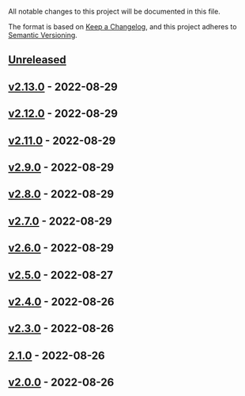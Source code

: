 All notable changes to this project will be documented in this file.

The format is based on [Keep a Changelog](https://keepachangelog.com/en/1.0.0/),
and this project adheres to [Semantic Versioning](https://semver.org/spec/v2.0.0.html).

## [Unreleased]

## [v2.13.0] - 2022-08-29

## [v2.12.0] - 2022-08-29

## [v2.11.0] - 2022-08-29

## [v2.9.0] - 2022-08-29

## [v2.8.0] - 2022-08-29

## [v2.7.0] - 2022-08-29

## [v2.6.0] - 2022-08-29

## [v2.5.0] - 2022-08-27

## [v2.4.0] - 2022-08-26

## [v2.3.0] - 2022-08-26

## [2.1.0] - 2022-08-26

## [v2.0.0] - 2022-08-26

[Unreleased]: https://github.com/MattyMags/git-flow-sandbox/compare/v2.13.0...HEAD

[v2.13.0]: https://github.com/MattyMags/git-flow-sandbox/compare/v2.12.0...v2.13.0

[v2.12.0]: https://github.com/MattyMags/git-flow-sandbox/compare/v2.11.0...v2.12.0

[v2.11.0]: https://github.com/MattyMags/git-flow-sandbox/compare/v2.9.0...v2.11.0

[v2.9.0]: https://github.com/MattyMags/git-flow-sandbox/compare/v2.8.0...v2.9.0

[v2.8.0]: https://github.com/MattyMags/git-flow-sandbox/compare/v2.7.0...v2.8.0

[v2.7.0]: https://github.com/MattyMags/git-flow-sandbox/compare/v2.6.0...v2.7.0

[v2.6.0]: https://github.com/MattyMags/git-flow-sandbox/compare/v2.5.0...v2.6.0

[v2.5.0]: https://github.com/MattyMags/git-flow-sandbox/compare/v2.4.0...v2.5.0

[v2.4.0]: https://github.com/MattyMags/git-flow-sandbox/compare/v2.3.0...v2.4.0

[v2.3.0]: https://github.com/MattyMags/git-flow-sandbox/compare/2.1.0...v2.3.0

[2.1.0]: https://github.com/MattyMags/git-flow-sandbox/compare/v2.0.0...2.1.0

[v2.0.0]: https://github.com/MattyMags/git-flow-sandbox/compare/f4f8370aa390e2b591b0116818334d696de0456e...v2.0.0
